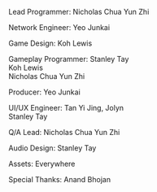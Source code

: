 Lead Programmer: Nicholas Chua Yun Zhi<br/>

Network Engineer: Yeo Junkai<br/>

Game Design: Koh Lewis<br/>

Gameplay Programmer: Stanley Tay<br/>
                     Koh Lewis<br/>
                     Nicholas Chua Yun Zhi<br/>

Producer: Yeo Junkai<br/>

UI/UX Engineer: Tan Yi Jing, Jolyn<br/>
                Stanley Tay<br/>

Q/A Lead: Nicholas Chua Yun Zhi<br/>

Audio Design: Stanley Tay<br/>

Assets: Everywhere<br/>

Special Thanks: Anand Bhojan<br/>
